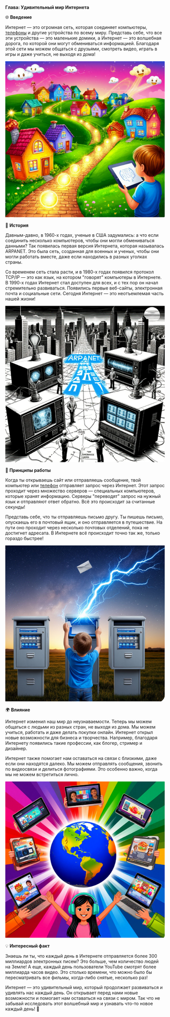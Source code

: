 **Глава: Удивительный мир Интернета**

🌐 **Введение**

Интернет — это огромная сеть, которая соединяет компьютеры, [телефоны](Телефон.md#телефон) и другие устройства по всему миру. Представь себе, что все эти устройства — это маленькие домики, а Интернет — это волшебная дорога, по которой они могут обмениваться информацией. Благодаря этой сети мы можем общаться с друзьями, смотреть видео, играть в игры и даже учиться, не выходя из дома!

![Волшебная дорога Интернета](media/internet/introduction.png)

📱 **История**

Давным-давно, в 1960-х годах, ученые в США задумались: а что если соединить несколько компьютеров, чтобы они могли обмениваться данными? Так появилась первая версия Интернета, которая называлась ARPANET. Это была сеть, созданная для военных и ученых, чтобы они могли работать вместе, даже если находились в разных уголках страны.

Со временем сеть стала расти, и в 1980-х годах появился протокол TCP/IP — это как язык, на котором "говорят" компьютеры в Интернете. В 1990-х годах Интернет стал доступен для всех, и с тех пор он начал стремительно развиваться. Появились первые веб-сайты, электронная почта и социальные сети. Сегодня Интернет — это неотъемлемая часть нашей жизни!

![Рождение ARPANET](media/internet/history.png)

🔌 **Принципы работы**

Когда ты открываешь сайт или отправляешь сообщение, твой компьютер или [телефон](Телефон.md#телефон) отправляет запрос через Интернет. Этот запрос проходит через множество серверов — специальных компьютеров, которые хранят информацию. Серверы "переводят" запрос на нужный язык и отправляют ответ обратно. Всё это происходит за считанные секунды!

Представь себе, что ты отправляешь письмо другу. Ты пишешь письмо, опускаешь его в почтовый ящик, и оно отправляется в путешествие. На пути оно проходит через несколько почтовых отделений, пока не достигнет адресата. В Интернете всё происходит точно так же, только гораздо быстрее!

![Письмо через Интернет](media/internet/work.png)

🌍 **Влияние**

Интернет изменил наш мир до неузнаваемости. Теперь мы можем общаться с людьми из разных стран, не выходя из дома. Мы можем учиться, работать и даже делать покупки онлайн. Интернет открыл новые возможности для бизнеса и творчества. Например, благодаря Интернету появились такие профессии, как блогер, стример и дизайнер.

Интернет также помогает нам оставаться на связи с близкими, даже если они находятся далеко. Мы можем отправлять сообщения, звонить по видеосвязи и делиться фотографиями. Это особенно важно, когда мы не можем встретиться лично.

![Мир без границ](media/internet/influence.png)

💡 **Интересный факт**

Знаешь ли ты, что каждый день в Интернете отправляется более 300 миллиардов электронных писем? Это больше, чем количество людей на Земле! А еще, каждый день пользователи YouTube смотрят более миллиарда часов видео. Это столько времени, что можно было бы пересматривать все фильмы, когда-либо снятые, несколько раз!

Интернет — это удивительный мир, который продолжает развиваться и удивлять нас каждый день. Он открывает перед нами новые возможности и помогает нам оставаться на связи с миром. Так что не забывай исследовать этот волшебный мир и узнавать что-то новое каждый день! 🌈